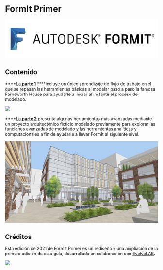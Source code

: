 # FormIt Primer

![](<../.gitbook/assets/b5030b43-df24-4259-ad6a-94bcad61bc78 (1).png>)

## Contenido

\*\*\*\*[La **parte 1**](https://windows.help.formit.autodesk.com/building-the-farnsworth-house/part-i) ****incluye un único aprendizaje de flujo de trabajo en el que se repasan las herramientas básicas al modelar paso a paso la famosa Farnsworth House para ayudarle a iniciar al instante el proceso de modelado.

![](<../.gitbook/assets/farnsworth-house (1).png>)

\*\*\*\*[La **parte 2**](https://windows.help.formit.autodesk.com/building-the-farnsworth-house/part-ii) presenta algunas herramientas más avanzadas mediante un proyecto arquitectónico ficticio modelado previamente para explorar las funciones avanzadas de modelado y las herramientas analíticas y computacionales a fin de ayudarle a llevar FormIt al siguiente nivel.

![](../.gitbook/assets/screen1.jpg)

## Créditos

Esta edición de 2021 de FormIt Primer es un rediseño y una ampliación de la primera edición de esta guía, desarrollada en colaboración con [EvolveLAB](https://www.evolvelab.io).

[![](<../.gitbook/assets/evolvelab\_logo\_\_horizontal (1).png>)](https://www.evolvelab.io)
